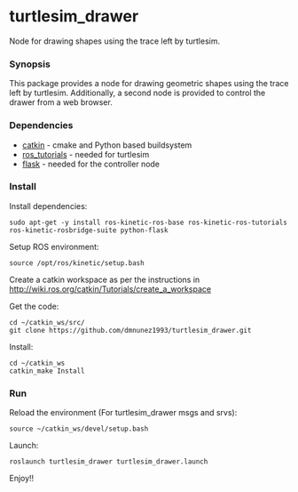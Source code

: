 # turtlesim_drawer

Node for drawing shapes using the trace left by turtlesim.

### Synopsis

This package provides a node for drawing geometric shapes using the trace left by turtlesim.
Additionally, a second node is provided to control the drawer from a web browser.

### Dependencies
* [catkin](http://www.ros.org/wiki/catkin) - cmake and Python based buildsystem
* [ros_tutorials](https://github.com/ros/ros_tutorials) - needed for turtlesim
* [flask](https://github.com/pallets/flask) - needed for the controller node

### Install

Install dependencies:

    sudo apt-get -y install ros-kinetic-ros-base ros-kinetic-ros-tutorials ros-kinetic-rosbridge-suite python-flask

Setup ROS environment:

    source /opt/ros/kinetic/setup.bash

Create a catkin workspace as per the instructions in http://wiki.ros.org/catkin/Tutorials/create_a_workspace

Get the code:

    cd ~/catkin_ws/src/
    git clone https://github.com/dmnunez1993/turtlesim_drawer.git

Install:

    cd ~/catkin_ws
    catkin_make Install

### Run

Reload the environment (For turtlesim_drawer msgs and srvs):

    source ~/catkin_ws/devel/setup.bash

Launch:

    roslaunch turtlesim_drawer turtlesim_drawer.launch

Enjoy!!
